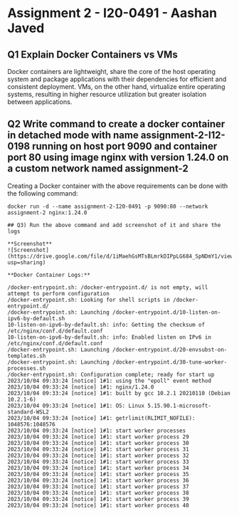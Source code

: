 # Assignment 2 - I20-0491 - Aashan Javed

## Q1 Explain Docker Containers vs VMs

Docker containers are lightweight, share the core of the host operating system and package applications with their dependencies for efficient and consistent deployment. VMs, on the other hand, virtualize entire operating systems, resulting in higher resource utilization but greater isolation between applications.

## Q2 Write command to create a docker container in detached mode with name assignment-2-I12-0198 running on host port 9090 and container port 80 using image nginx with version 1.24.0 on a custom network named assignment-2

Creating a Docker container with the above requirements can be done with the following command:

```shell
docker run -d --name assignment-2-I20-0491 -p 9090:80 --network assignment-2 nginx:1.24.0

## Q3) Run the above command and add screenshot of it and share the logs

**Screenshot**
![Screenshot](https://drive.google.com/file/d/1iMaehGsMTsBLmrkDIPpLG684_SpNDmY1/view?usp=sharing)

**Docker Container Logs:**

/docker-entrypoint.sh: /docker-entrypoint.d/ is not empty, will attempt to perform configuration
/docker-entrypoint.sh: Looking for shell scripts in /docker-entrypoint.d/
/docker-entrypoint.sh: Launching /docker-entrypoint.d/10-listen-on-ipv6-by-default.sh
10-listen-on-ipv6-by-default.sh: info: Getting the checksum of /etc/nginx/conf.d/default.conf  
10-listen-on-ipv6-by-default.sh: info: Enabled listen on IPv6 in /etc/nginx/conf.d/default.conf
/docker-entrypoint.sh: Launching /docker-entrypoint.d/20-envsubst-on-templates.sh
/docker-entrypoint.sh: Launching /docker-entrypoint.d/30-tune-worker-processes.sh
/docker-entrypoint.sh: Configuration complete; ready for start up
2023/10/04 09:33:24 [notice] 1#1: using the "epoll" event method
2023/10/04 09:33:24 [notice] 1#1: nginx/1.24.0
2023/10/04 09:33:24 [notice] 1#1: built by gcc 10.2.1 20210110 (Debian 10.2.1-6)
2023/10/04 09:33:24 [notice] 1#1: OS: Linux 5.15.90.1-microsoft-standard-WSL2
2023/10/04 09:33:24 [notice] 1#1: getrlimit(RLIMIT_NOFILE): 1048576:1048576
2023/10/04 09:33:24 [notice] 1#1: start worker processes
2023/10/04 09:33:24 [notice] 1#1: start worker process 29
2023/10/04 09:33:24 [notice] 1#1: start worker process 30
2023/10/04 09:33:24 [notice] 1#1: start worker process 31
2023/10/04 09:33:24 [notice] 1#1: start worker process 32
2023/10/04 09:33:24 [notice] 1#1: start worker process 33
2023/10/04 09:33:24 [notice] 1#1: start worker process 34
2023/10/04 09:33:24 [notice] 1#1: start worker process 35
2023/10/04 09:33:24 [notice] 1#1: start worker process 36
2023/10/04 09:33:24 [notice] 1#1: start worker process 37
2023/10/04 09:33:24 [notice] 1#1: start worker process 38
2023/10/04 09:33:24 [notice] 1#1: start worker process 39
2023/10/04 09:33:24 [notice] 1#1: start worker process 40

